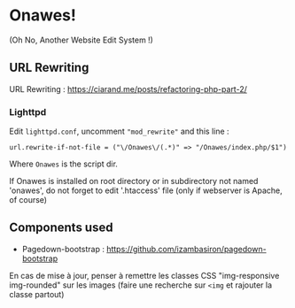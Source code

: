 Onawes!
=======

(Oh No, Another Website Edit System !)

## URL Rewriting

URL Rewriting : <https://ciarand.me/posts/refactoring-php-part-2/>

### Lighttpd

Edit `lighttpd.conf`, uncomment `"mod_rewrite"` and this line :

    url.rewrite-if-not-file = ("\/Onawes\/(.*)" => "/Onawes/index.php/$1")

Where `Onawes` is the script dir.

If Onawes is installed on root directory or in subdirectory not named 'onawes', do not forget to edit '.htaccess' file (only if webserver is Apache, of course)

## Components used

* Pagedown-bootstrap : https://github.com/izambasiron/pagedown-bootstrap

En cas de mise à jour, penser à remettre les classes CSS "img-responsive img-rounded" sur les images (faire une recherche sur `<img` et rajouter la classe partout)